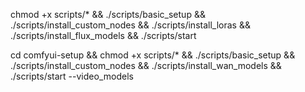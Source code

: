chmod +x scripts/* && ./scripts/basic_setup && ./scripts/install_custom_nodes && ./scripts/install_loras && ./scripts/install_flux_models && ./scripts/start


cd comfyui-setup && chmod +x scripts/* && ./scripts/basic_setup && ./scripts/install_custom_nodes && ./scripts/install_wan_models && ./scripts/start --video_models